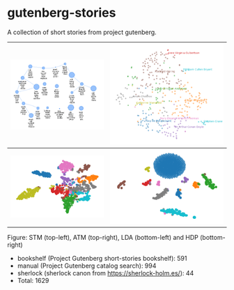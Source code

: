 # gutenberg-stories

A collection of short stories from project gutenberg.

|<img src="stm.png" alt-text="stm on stories"> | <img src="authors.png" alt-text="atm on stories"> 
:-------------------------:|:-------------------------:
|<img src="lda.png" alt-text="lda on stories">  | <img src="hdp.png" alt-text="hdp on stories"> 

Figure: STM (top-left), ATM (top-right), LDA (bottom-left) and HDP (bottom-right)

- bookshelf (Project Gutenberg short-stories bookshelf): 591
- manual (Project Gutenberg catalog search): 994
- sherlock (sherlock canon from https://sherlock-holm.es/): 44
- Total: 1629
